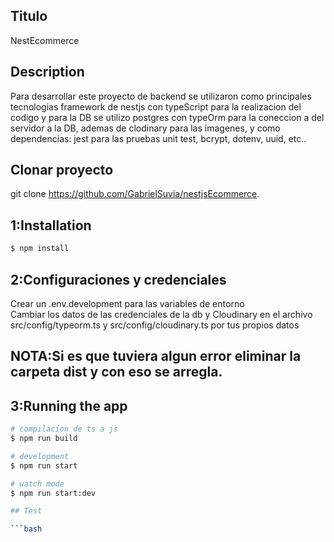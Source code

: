 
## Titulo
  NestEcommerce

## Description
   Para desarrollar este proyecto de backend se utilizaron como principales tecnologias framework de nestjs con typeScript para la realizacion del codigo y para la DB se utilizo postgres con typeOrm para la coneccion a del servidor a la DB, ademas de clodinary para las imagenes, y como dependencias: jest para las pruebas unit test, bcrypt, dotenv, uuid, etc..
## Clonar proyecto
  git clone https://github.com/GabrielSuvia/nestjsEcommerce.  
  
## 1:Installation  

```bash  
$ npm install  
```
## 2:Configuraciones y credenciales  
  Crear un .env.development para las variables de entorno  
  Cambiar los datos de las credenciales de la db y Cloudinary en el archivo src/config/typeorm.ts y 
  src/config/cloudinary.ts por tus propios datos  

## NOTA:Si es que tuviera algun error eliminar la carpeta dist y con eso se arregla.

## 3:Running the app  

```bash
# compilacion de ts a js
$ npm run build

# development
$ npm run start

# watch mode
$ npm run start:dev

## Test

```bash
